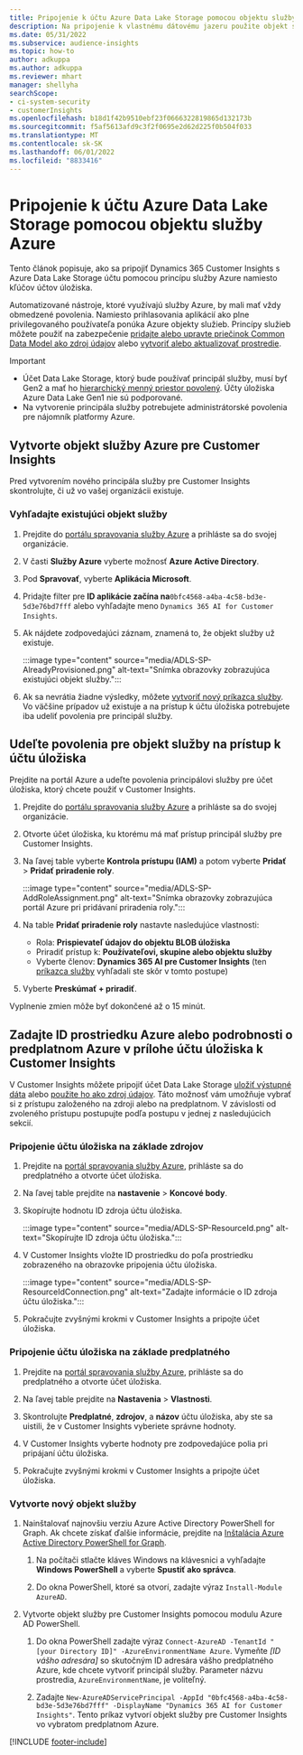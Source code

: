 ```yaml
---
title: Pripojenie k účtu Azure Data Lake Storage pomocou objektu služby
description: Na pripojenie k vlastnému dátovému jazeru použite objekt služby Azure.
ms.date: 05/31/2022
ms.subservice: audience-insights
ms.topic: how-to
author: adkuppa
ms.author: adkuppa
ms.reviewer: mhart
manager: shellyha
searchScope:
- ci-system-security
- customerInsights
ms.openlocfilehash: b18d1f42b9510ebf23f0666322819865d132173b
ms.sourcegitcommit: f5af5613afd9c3f2f0695e2d62d225f0b504f033
ms.translationtype: MT
ms.contentlocale: sk-SK
ms.lasthandoff: 06/01/2022
ms.locfileid: "8833416"
---
```

# <a name="connect-to-an-azure-data-lake-storage-account-by-using-an-azure-service-principal"></a>Pripojenie k účtu Azure Data Lake Storage pomocou objektu služby Azure

Tento článok popisuje, ako sa pripojiť Dynamics 365 Customer Insights s Azure Data Lake Storage účtu pomocou princípu služby Azure namiesto kľúčov účtov úložiska.

Automatizované nástroje, ktoré využívajú služby Azure, by mali mať vždy obmedzené povolenia. Namiesto prihlasovania aplikácií ako plne privilegovaného používateľa ponúka Azure objekty služieb. Princípy služieb môžete použiť na zabezpečenie [pridajte alebo upravte priečinok Common Data Model ako zdroj údajov](connect-common-data-model.md) alebo [vytvoriť alebo aktualizovať prostredie](create-environment.md).

> [!IMPORTANT]
>
> - Účet Data Lake Storage, ktorý bude používať principál služby, musí byť Gen2 a mať ho [hierarchický menný priestor povolený](/azure/storage/blobs/data-lake-storage-namespace). Účty úložiska Azure Data Lake Gen1 nie sú podporované.
> - Na vytvorenie principála služby potrebujete administrátorské povolenia pre nájomník platformy Azure.

## <a name="create-an-azure-service-principal-for-customer-insights"></a>Vytvorte objekt služby Azure pre Customer Insights

Pred vytvorením nového principála služby pre Customer Insights skontrolujte, či už vo vašej organizácii existuje.

### <a name="look-for-an-existing-service-principal"></a>Vyhľadajte existujúci objekt služby

1. Prejdite do [portálu spravovania služby Azure](https://portal.azure.com) a prihláste sa do svojej organizácie.

2. V časti **Služby Azure** vyberte možnosť **Azure Active Directory**.

3. Pod **Spravovať**, vyberte **Aplikácia Microsoft**.

4. Pridajte filter pre **ID aplikácie začína na**`0bfc4568-a4ba-4c58-bd3e-5d3e76bd7fff` alebo vyhľadajte meno `Dynamics 365 AI for Customer Insights`.

5. Ak nájdete zodpovedajúci záznam, znamená to, že objekt služby už existuje.

   :::image type="content" source="media/ADLS-SP-AlreadyProvisioned.png" alt-text="Snímka obrazovky zobrazujúca existujúci objekt služby.":::

6. Ak sa nevrátia žiadne výsledky, môžete [vytvoriť nový príkazca služby](#create-a-new-service-principal). Vo väčšine prípadov už existuje a na prístup k účtu úložiska potrebujete iba udeliť povolenia pre principál služby.

## <a name="grant-permissions-to-the-service-principal-to-access-the-storage-account"></a>Udeľte povolenia pre objekt služby na prístup k účtu úložiska

Prejdite na portál Azure a udeľte povolenia principálovi služby pre účet úložiska, ktorý chcete použiť v Customer Insights.

1. Prejdite do [portálu spravovania služby Azure](https://portal.azure.com) a prihláste sa do svojej organizácie.

1. Otvorte účet úložiska, ku ktorému má mať prístup principál služby pre Customer Insights.

1. Na ľavej table vyberte **Kontrola prístupu (IAM)** a potom vyberte **Pridať** > **Pridať priradenie roly**.

   :::image type="content" source="media/ADLS-SP-AddRoleAssignment.png" alt-text="Snímka obrazovky zobrazujúca portál Azure pri pridávaní priradenia roly.":::

1. Na table **Pridať priradenie roly** nastavte nasledujúce vlastnosti:
   - Rola: **Prispievateľ údajov do objektu BLOB úložiska**
   - Priradiť prístup k: **Používateľovi, skupine alebo objektu služby**
   - Vyberte členov: **Dynamics 365 AI pre Customer Insights** (ten [príkazca služby](#create-a-new-service-principal) vyhľadali ste skôr v tomto postupe)

1. Vyberte **Preskúmať + priradiť**.

Vyplnenie zmien môže byť dokončené až o 15 minút.

## <a name="enter-the-azure-resource-id-or-the-azure-subscription-details-in-the-storage-account-attachment-to-customer-insights"></a>Zadajte ID prostriedku Azure alebo podrobnosti o predplatnom Azure v prílohe účtu úložiska k Customer Insights

V Customer Insights môžete pripojiť účet Data Lake Storage [uložiť výstupné dáta](manage-environments.md) alebo [použite ho ako zdroj údajov](connect-dataverse-managed-lake.md). Táto možnosť vám umožňuje vybrať si z prístupu založeného na zdroji alebo na predplatnom. V závislosti od zvoleného prístupu postupujte podľa postupu v jednej z nasledujúcich sekcií.

### <a name="resource-based-storage-account-connection"></a>Pripojenie účtu úložiska na základe zdrojov

1. Prejdite na [portál spravovania služby Azure](https://portal.azure.com), prihláste sa do predplatného a otvorte účet úložiska.

1. Na ľavej table prejdite na **nastavenie** > **Koncové body**.

1. Skopírujte hodnotu ID zdroja účtu úložiska.

   :::image type="content" source="media/ADLS-SP-ResourceId.png" alt-text="Skopírujte ID zdroja účtu úložiska.":::

1. V Customer Insights vložte ID prostriedku do poľa prostriedku zobrazeného na obrazovke pripojenia účtu úložiska.

   :::image type="content" source="media/ADLS-SP-ResourceIdConnection.png" alt-text="Zadajte informácie o ID zdroja účtu úložiska.":::   

1. Pokračujte zvyšnými krokmi v Customer Insights a pripojte účet úložiska.

### <a name="subscription-based-storage-account-connection"></a>Pripojenie účtu úložiska na základe predplatného

1. Prejdite na [portál spravovania služby Azure](https://portal.azure.com), prihláste sa do predplatného a otvorte účet úložiska.

1. Na ľavej table prejdite na **Nastavenia** > **Vlastnosti**.

1. Skontrolujte **Predplatné**, **zdrojov**, a **názov** účtu úložiska, aby ste sa uistili, že v Customer Insights vyberiete správne hodnoty.

1. V Customer Insights vyberte hodnoty pre zodpovedajúce polia pri pripájaní účtu úložiska.

1. Pokračujte zvyšnými krokmi v Customer Insights a pripojte účet úložiska.

### <a name="create-a-new-service-principal"></a>Vytvorte nový objekt služby

1. Nainštalovať najnovšiu verziu Azure Active Directory PowerShell for Graph. Ak chcete získať ďalšie informácie, prejdite na [Inštalácia Azure Active Directory PowerShell for Graph](/powershell/azure/active-directory/install-adv2).

   1. Na počítači stlačte kláves Windows na klávesnici a vyhľadajte **Windows PowerShell** a vyberte **Spustiť ako správca**.

   1. Do okna PowerShell, ktoré sa otvorí, zadajte výraz `Install-Module AzureAD`.

2. Vytvorte objekt služby pre Customer Insights pomocou modulu Azure AD PowerShell.

   1. Do okna PowerShell zadajte výraz `Connect-AzureAD -TenantId "[your Directory ID]" -AzureEnvironmentName Azure`. Vymeňte *[ID vášho adresára]* so skutočným ID adresára vášho predplatného Azure, kde chcete vytvoriť principál služby. Parameter názvu prostredia, `AzureEnvironmentName`, je voliteľný.
  
   1. Zadajte `New-AzureADServicePrincipal -AppId "0bfc4568-a4ba-4c58-bd3e-5d3e76bd7fff" -DisplayName "Dynamics 365 AI for Customer Insights"`. Tento príkaz vytvorí objekt služby pre Customer Insights vo vybratom predplatnom Azure.

[!INCLUDE [footer-include](includes/footer-banner.md)]